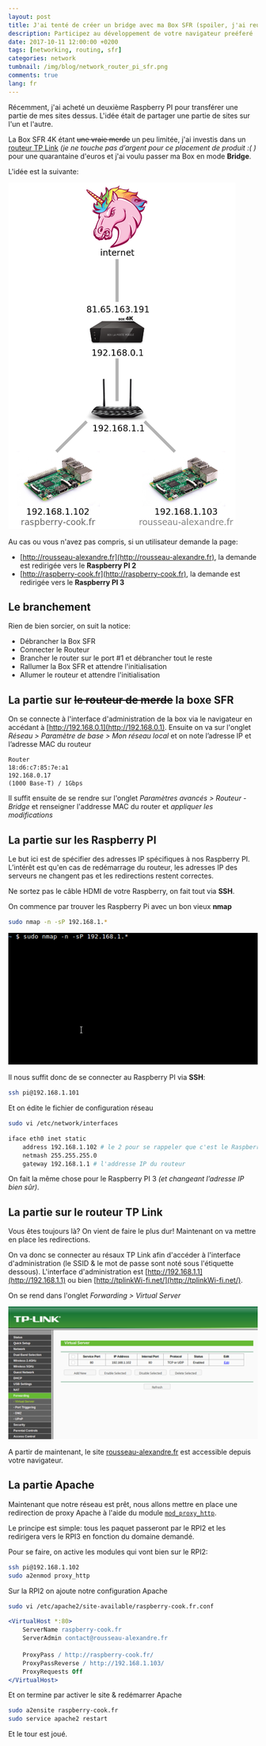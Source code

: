 ```yaml
---
layout: post
title: J'ai tenté de créer un bridge avec ma Box SFR (spoiler, j'ai reussi!)
description: Participez au développement de votre navigateur preéferé
date: 2017-10-11 12:00:00 +0200
tags: [networking, routing, sfr]
categories: network
tumbnail: /img/blog/network_router_pi_sfr.png
comments: true
lang: fr
---
```


Récemment, j'ai acheté un deuxième Raspberry PI pour transférer une partie de mes sites dessus. L'idée était de partager une partie de sites sur l'un et l'autre.

La Box SFR 4K étant ~~une vraie merde~~ un peu limitée, j'ai investis dans un [routeur TP Link](http://www.tp-link.com/ca/products/details/Archer-C2.html) _(je ne touche pas d’argent pour ce placement de produit :( )_ pour une quarantaine d'euros et j'ai voulu passer ma Box en mode **Bridge**.

L'idée est la suivante:

![Schéma du réseau à programmer](./images/network_router_pi_sfr_schema.png)

Au cas ou vous n'avez pas compris, si un utilisateur demande la page:

- [http://rousseau-alexandre.fr](http://rousseau-alexandre.fr), la demande est redirigée vers le **Raspberry PI 2**
- [http://raspberry-cook.fr](http://raspberry-cook.fr), la demande est redirigée vers le **Raspberry PI 3**

## Le branchement

Rien de bien sorcier, on suit la notice:

- Débrancher la Box SFR
- Connecter le Routeur
- Brancher le router sur le port #1 et débrancher tout le reste
- Rallumer la Box SFR et attendre l'initialisation
- Allumer le routeur et attendre l'initialisation

## La partie sur ~~le routeur de merde~~ la boxe SFR

On se connecte à l'interface d'administration de la box via le navigateur en accédant à [http://192.168.0.1](http://192.168.0.1). Ensuite on va sur l'onglet _Réseau > Paramètre de base > Mon réseau local_ et on note l’adresse IP et l’adresse MAC du routeur

```
Router
18:d6:c7:85:7e:a1
192.168.0.17
(1000 Base-T) / 1Gbps
```

Il suffit ensuite de se rendre sur l'onglet _Paramètres avancés > Routeur - Bridge_ et renseigner l'addresse MAC du router et _appliquer les modifications_

## La partie sur les Raspberry PI

Le but ici est de spécifier des adresses IP spécifiques à nos Raspberry PI. L’intérêt est qu'en cas de redémarrage du routeur, les adresses IP des serveurs ne changent pas et les redirections restent correctes.

Ne sortez pas le câble HDMI de votre Raspberry, on fait tout via **SSH**.

On commence par trouver les Raspberry Pi avec un bon vieux **nmap**

```bash
sudo nmap -n -sP 192.168.1.*
```

![Résultat du nmap](./images/network_nmap_raspberry.gif)

Il nous suffit donc de se connecter au Raspberry PI via **SSH**:

```bash
ssh pi@192.168.1.101
```

Et on édite le fichier de configuration réseau

```bash
sudo vi /etc/network/interfaces
```

```bash
iface eth0 inet static
    address 192.168.1.102 # le 2 pour se rappeler que c'est le Raspberry PI 2 ;)
    netmash 255.255.255.0
    gateway 192.168.1.1 # l'addresse IP du routeur
```

On fait la même chose pour le Raspberry PI 3 _(et changeant l’adresse IP bien sûr)_.

## La partie sur le routeur TP Link

Vous êtes toujours là? On vient de faire le plus dur! Maintenant on va mettre en place les redirections.

On va donc se connecter au résaux TP Link afin d'accéder à l'interface d'administration (le SSID & le mot de passe sont noté sous l'étiquette dessous). L'interface d'administration est [http://192.168.1.1](http://192.168.1.1) ou bien [http://tplinkWi-fi.net/](http://tplinkWi-fi.net/).

On se rend dans l'onglet _Forwarding > Virtual Server_

![Interface de redirection des ports de TP Link](./images/ip_link_forward.png)

A partir de maintenant, le site [rousseau-alexandre.fr](http://rousseau-alexandre.fr) est accessible depuis votre navigateur.

## La partie Apache

Maintenant que notre réseau est prêt, nous allons mettre en place une redirection de proxy Apache à l'aide du module [`mod_proxy_http`](https://httpd.apache.org/docs/2.4/fr/mod/mod_proxy_http.html).

Le principe est simple: tous les paquet passeront par le RPI2 et les redirigera vers le RPI3 en fonction du domaine demandé.

Pour se faire, on active les modules qui vont bien sur le RPI2:

```bash
ssh pi@192.168.1.102
sudo a2enmod proxy_http
```

Sur la RPI2 on ajoute notre configuration Apache

```bash
sudo vi /etc/apache2/site-available/raspberry-cook.fr.conf
```

```apache
<VirtualHost *:80>
    ServerName raspberry-cook.fr
    ServerAdmin contact@rousseau-alexandre.fr

    ProxyPass / http://raspberry-cook.fr/
    ProxyPassReverse / http://192.168.1.103/
    ProxyRequests Off
</VirtualHost>
```

Et on termine par activer le site & redémarrer Apache

```bash
sudo a2ensite raspberry-cook.fr
sudo service apache2 restart
```

Et le tour est joué.
